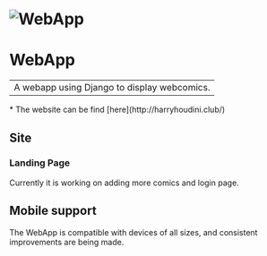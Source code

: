 # ![WebApp](http://i.imgur.com/5j8Ufa2.png)

# WebApp
<table>
<tr>
<td>
  A webapp using Django to display webcomics.
</td>
</tr>
</table>
* The website can be find [here](http://harryhoudini.club/)


## Site

### Landing Page
Currently it is working on adding more comics and login page.

## Mobile support
The WebApp is compatible with devices of all sizes, and consistent improvements are being made.
